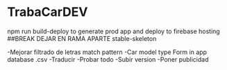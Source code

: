 # TrabaCarDEV

npm run build-deploy to generate prod app and deploy to firebase hosting
##BREAK DEJAR EN RAMA APARTE stable-skeleton


-Mejorar filtrado de letras match pattern
-Car model type Form in app database .csv
-Traducir
-Probar todo
-Subir version
-Poner publicidad


